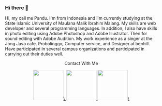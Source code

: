 ### Hi there 👋

Hi, my call me Pandu. I'm from Indonesia and i'm currently studying at the State Islamic University of Maulana Malik Ibrahim Malang. My skills are web developer and several programming languages. In addition, I also have skills in photo editing using Adobe Photoshop and Adobe Illustrator. Then for sound editing with Adobe Audition. My work experience as a singer at the Jong Java cafe. Probolinggo, Computer service, and Designer at benhill. Have participated in several campus organizations and participated in carrying out their duties well.

<a>
</a>
<div align="center"> Contact With Me </div>
<p align="center">
<a href="https://www.instagram.com/hedo_21/">
  <img height="100em" src="https://cdn3.iconfinder.com/data/icons/2018-social-media-logotypes/1000/2018_social_media_popular_app_logo_instagram-512.png">\
</a>
<a href="mailto:panduhedo@gmail.com">
  <img height="100em" src="https://cdn4.iconfinder.com/data/icons/logos-brands-in-colors/48/google-gmail-512.png"/>
</a>
<a href="https://www.linkedin.com/in/pandu-hedo-muhaimin-a9b5b71a3/">
  <img height="100em" src="https://cdn1.iconfinder.com/data/icons/logotypes/32/circle-linkedin-512.png">\
</a>
</p>
